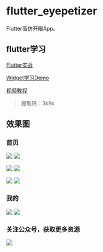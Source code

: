 # flutter_eyepetizer

Flutter高仿开眼App。

## flutter学习
[Flutter实战](https://book.flutterchina.club/)

[Widget学习Demo](https://coding.net/u/ninghao/p/ninghao_flutter/git/tree/master/lib)

[视频教程](https://pan.baidu.com/s/12W9nSbw7v3QoQ-pmXfCrAw)
> 提取码：3k9x

## 效果图

### 首页
![](/screenshot/home_find01.png)  ![](/screenshot/home_find02.png)

![](/screenshot/home_find_detail.png)  ![](/screenshot/home_recommend.png)

![](/screenshot/home_daily.png)  ![](/screenshot/home_web.png)
### 我的
![](/screenshot/personal.png)  ![](/screenshot/personal_login.png)

### 关注公众号，获取更多资源

![](/screenshot/qcode.jpg)
